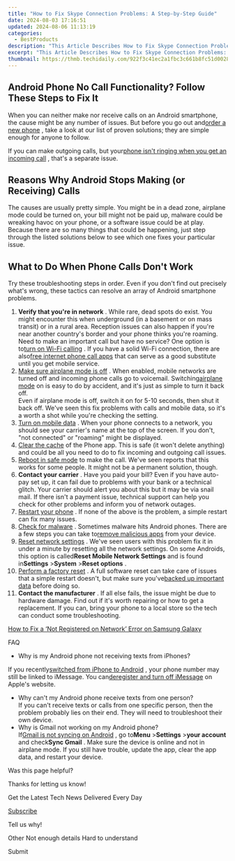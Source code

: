```yaml
---
title: "How to Fix Skype Connection Problems: A Step-by-Step Guide"
date: 2024-08-03 17:16:51
updated: 2024-08-06 11:13:19
categories:
  - BestProducts
description: "This Article Describes How to Fix Skype Connection Problems: A Step-by-Step Guide"
excerpt: "This Article Describes How to Fix Skype Connection Problems: A Step-by-Step Guide"
thumbnail: https://thmb.techidaily.com/922f3c41ec2a1fbc3c661b8fc51d0028e0ed70c9ac6f093a3392525ae0eba424.jpg
---
```


## Android Phone No Call Functionality? Follow These Steps to Fix It
 When you can neither make nor receive calls on an Android smartphone, the cause might be any number of issues. But before you go out and[order a new phone](https://www.lifewire.com/best-places-to-buy-cell-phones-580000) , take a look at our list of proven solutions; they are simple enough for anyone to follow.

 If you can make outgoing calls, but your[phone isn't ringing when you get an incoming call](https://www.lifewire.com/missing-calls-because-android-isn-t-ringing-4586326) , that's a separate issue.

## Reasons Why Android Stops Making (or Receiving) Calls

 The causes are usually pretty simple. You might be in a dead zone, airplane mode could be turned on, your bill might not be paid up, malware could be wreaking havoc on your phone, or a software issue could be at play. Because there are so many things that could be happening, just step through the listed solutions below to see which one fixes your particular issue.

## What to Do When Phone Calls Don't Work

 Try these troubleshooting steps in order. Even if you don't find out precisely what's wrong, these tactics can resolve an array of Android smartphone problems.

1. **Verify that you're in network** . While rare, dead spots do exist. You might encounter this when underground (in a basement or on mass transit) or in a rural area. Reception issues can also happen if you're near another country's border and your phone thinks you're roaming.  
 Need to make an important call but have no service? One option is to[turn on Wi-Fi calling](https://www.lifewire.com/enabling-wifi-calling-on-android-4684146) . If you have a solid Wi-Fi connection, there are also[free internet phone call apps](https://www.lifewire.com/free-internet-phone-calls-1356646) that can serve as a good substitute until you get mobile service.
2. [Make sure airplane mode is off](https://www.lifewire.com/turn-airplane-mode-on-or-off-on-android-5212172) . When enabled, mobile networks are turned off and incoming phone calls go to voicemail. Switching[airplane mode](https://www.lifewire.com/what-is-airplane-mode-5074988) on is easy to do by accident, and it's just as simple to turn it back off.  
 Even if airplane mode is off, switch it on for 5-10 seconds, then shut it back off. We've seen this fix problems with calls and mobile data, so it's a worth a shot while you're checking the setting.
3. [Turn on mobile data](https://www.lifewire.com/how-to-turn-on-mobile-data-4685092) . When your phone connects to a network, you should see your carrier's name at the top of the screen. If you don't, "not connected" or "roaming" might be displayed.
4. [Clear the cache](https://www.lifewire.com/clear-cache-android-4157780) of the Phone app. This is safe (it won't delete anything) and could be all you need to do to fix incoming and outgoing call issues.
5. [Reboot in safe mode](https://www.lifewire.com/android-safe-mode-4158035) to make the call. We've seen reports that this works for some people. It might not be a permanent solution, though.
6. **Contact your carrier** . Have you paid your bill? Even if you have auto-pay set up, it can fail due to problems with your bank or a technical glitch. Your carrier should alert you about this but it may be via snail mail. If there isn't a payment issue, technical support can help you check for other problems and inform you of network outages.
7. [Restart your phone](https://www.lifewire.com/reboot-android-smartphone-or-tablet-4127180) . If none of the above is the problem, a simple restart can fix many issues.
8. [Check for malware](https://www.lifewire.com/how-to-tell-if-your-phone-has-a-virus-4428085) . Sometimes malware hits Android phones. There are a few steps you can take to[remove malicious apps](https://www.lifewire.com/how-to-remove-virus-android-4174261) from your device.
9. [Reset network settings](https://www.lifewire.com/what-does-reset-network-settings-do-5184073) . We've seen users with this problem fix it in under a minute by resetting all the network settings. On some Androids, this option is called**Reset Mobile Network Settings** and is found in**Settings** \>**System** \>**Reset options** .
10. [Perform a factory reset](https://www.lifewire.com/reset-android-smartphone-tablet-4129141) . A full software reset can take care of issues that a simple restart doesn't, but make sure you've[backed up important data](https://www.lifewire.com/backup-android-phone-4177052) before doing so.
11. **Contact the manufacturer** . If all else fails, the issue might be due to hardware damage. Find out if it's worth repairing or how to get a replacement. If you can, bring your phone to a local store so the tech can conduct some troubleshooting.

[How to Fix a ‘Not Registered on Network’ Error on Samsung Galaxy](https://www.lifewire.com/fix-not-registered-on-network-error-samsung-galaxy-5188191)

 FAQ

* Why is my Android phone not receiving texts from iPhones?  

 If you recently[switched from iPhone to Android](https://www.lifewire.com/switching-from-iphone-to-android-4691462) , your phone number may still be linked to iMessage. You can[deregister and turn off iMessage](https://selfsolve.apple.com/deregister-imessage/) on Apple's website.

* Why can't my Android phone receive texts from one person?  
 If you can't receive texts or calls from one specific person, then the problem probably lies on their end. They will need to troubleshoot their own device.
* Why is Gmail not working on my Android phone?  
 If[Gmail is not syncing on Android](https://www.lifewire.com/what-to-do-gmail-not-syncing-4177194) , go to**Menu** \>**Settings** \>**your account** and check**Sync Gmail** . Make sure the device is online and not in airplane mode. If you still have trouble, update the app, clear the app data, and restart your device.

Was this page helpful?

Thanks for letting us know!

 Get the Latest Tech News Delivered Every Day

[Subscribe](https://www.lifewire.com/#)

Tell us why!

 Other  Not enough details  Hard to understand

 Submit

<ins class="adsbygoogle"
     style="display:block"
     data-ad-format="autorelaxed"
     data-ad-client="ca-pub-7571918770474297"
     data-ad-slot="1223367746"></ins>



<ins class="adsbygoogle"
     style="display:block"
     data-ad-client="ca-pub-7571918770474297"
     data-ad-slot="8358498916"
     data-ad-format="auto"
     data-full-width-responsive="true"></ins>
